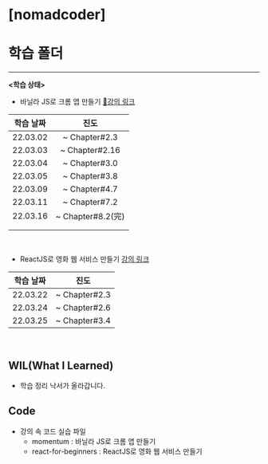 # [nomadcoder]

# 학습 폴더

<hr>

**<학습 상태>**

- 바닐라 JS로 크롬 앱 만들기 [🔗강의 링크](https://nomadcoders.co/javascript-for-beginners/lobby)

| 학습 날짜 |       진도        |
| :-------: | :---------------: |
| 22.03.02  |   ~ Chapter#2.3   |
| 22.03.03  |  ~ Chapter#2.16   |
| 22.03.04  |   ~ Chapter#3.0   |
| 22.03.05  |   ~ Chapter#3.8   |
| 22.03.09  |   ~ Chapter#4.7   |
| 22.03.11  |   ~ Chapter#7.2   |
| 22.03.16  | ~ Chapter#8.2(完) |
|           |                   |
|           |                   |

<br>

- ReactJS로 영화 웹 서비스 만들기 [강의 링크](https://nomadcoders.co/react-for-beginners/lectures/3257)

| 학습 날짜 |     진도      |
| :-------: | :-----------: |
| 22.03.22  | ~ Chapter#2.3 |
| 22.03.24  | ~ Chapter#2.6 |
| 22.03.25  | ~ Chapter#3.4 |

<br>

## WIL(What I Learned)

- 학습 정리 낙서가 올라갑니다.

## Code

- 강의 속 코드 실습 파일
  - momentum : 바닐라 JS로 크롬 앱 만들기
  - react-for-beginners : ReactJS로 영화 웹 서비스 만들기
